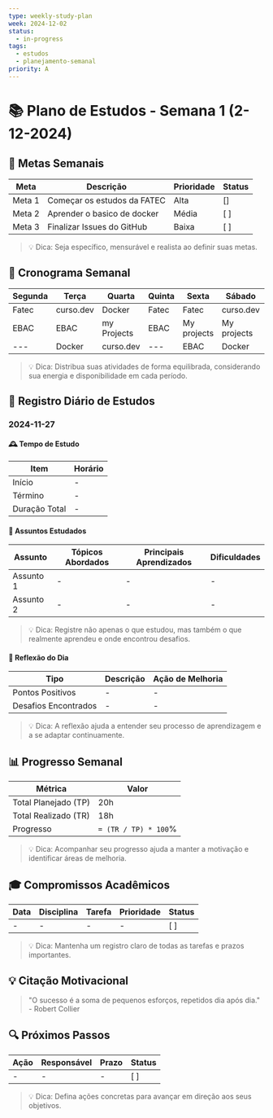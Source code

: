 ```yaml
---
type: weekly-study-plan
week: 2024-12-02
status:
  - in-progress
tags:
  - estudos
  - planejamento-semanal
priority: A
---
```


# 📚 Plano de Estudos - Semana 1 (2-12-2024)

## 🎯 Metas Semanais
| Meta   | Descrição                   | Prioridade | Status |
| ------ | --------------------------- | ---------- | ------ |
| Meta 1 | Começar os estudos da FATEC | Alta       | []     |
| Meta 2 | Aprender o basico de docker | Média      | [ ]    |
| Meta 3 | Finalizar Issues do GitHub  | Baixa      | [ ]    |
> 💡 Dica: Seja específico, mensurável e realista ao definir suas metas.

## 📅 Cronograma Semanal
| Segunda | Terça     | Quarta      | Quinta | Sexta       | Sábado      | Domingo     |
| ------- | --------- | ----------- | ------ | ----------- | ----------- | ----------- |
| Fatec   | curso.dev | Docker      | Fatec  | Fatec       | curso.dev   | curso.dev   |
| EBAC    | EBAC      | my Projects | EBAC   | My projects | My projects | my projects |
| ---     | Docker    | curso.dev   | ---    | EBAC        | Docker      | ---         |
> 💡 Dica: Distribua suas atividades de forma equilibrada, considerando sua energia e disponibilidade em cada período.

## 📝 Registro Diário de Estudos
### 2024-11-27

#### 🕰️ Tempo de Estudo
| Item          | Horário |
| ------------- | ------- |
| Início        | -       |
| Término       | -       |
| Duração Total | -       |

#### 📖 Assuntos Estudados
| Assunto   | Tópicos Abordados | Principais Aprendizados | Dificuldades |
| --------- | ----------------- | ----------------------- | ------------ |
| Assunto 1 | -                 | -                       | -            |
| Assunto 2 | -                 | -                       | -            |
> 💡 Dica: Registre não apenas o que estudou, mas também o que realmente aprendeu e onde encontrou desafios.

#### 🧠 Reflexão do Dia
| Tipo                 | Descrição | Ação de Melhoria |
| -------------------- | --------- | ---------------- |
| Pontos Positivos     | -         | -                |
| Desafios Encontrados | -         | -                |
> 💡 Dica: A reflexão ajuda a entender seu processo de aprendizagem e a se adaptar continuamente.

## 📊 Progresso Semanal
| Métrica              | Valor                |
| -------------------- | -------------------- |
| Total Planejado (TP) | 20h                  |
| Total Realizado (TR) | 18h                  |
| Progresso            | `= (TR / TP) * 100`% |

> 💡 Dica: Acompanhar seu progresso ajuda a manter a motivação e identificar áreas de melhoria.

## 🎓 Compromissos Acadêmicos
| Data | Disciplina | Tarefa | Prioridade | Status |
| ---- | ---------- | ------ | ---------- | ------ |
| -    | -          | -      | -          | [ ]    |
> 💡 Dica: Mantenha um registro claro de todas as tarefas e prazos importantes.

## 💡 Citação Motivacional
> "O sucesso é a soma de pequenos esforços, repetidos dia após dia." - Robert Collier

## 🔍 Próximos Passos
| Ação | Responsável | Prazo | Status |
| ---- | ----------- | ----- | ------ |
| -    | -           | -     | [ ]    |
> 💡 Dica: Defina ações concretas para avançar em direção aos seus objetivos.